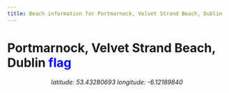 ```yaml
---
title: Beach information for Portmarnock, Velvet Strand Beach, Dublin
---
```

# Portmarnock, Velvet Strand Beach, Dublin <span class="material-icons" style="color: blue;">flag</span>

<div align="center"><i>latitude: 53.43280693 longitude: -6.12189840</i></div>